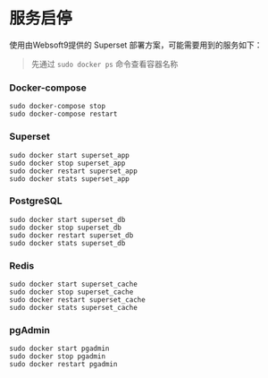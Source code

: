# 服务启停

使用由Websoft9提供的 Superset 部署方案，可能需要用到的服务如下：

> 先通过 `sudo docker ps` 命令查看容器名称

### Docker-compose

```
sudo docker-compose stop
sudo docker-compose restart
```

### Superset

```shell
sudo docker start superset_app
sudo docker stop superset_app
sudo docker restart superset_app
sudo docker stats superset_app
```

### PostgreSQL

```shell
sudo docker start superset_db
sudo docker stop superset_db
sudo docker restart superset_db
sudo docker stats superset_db
```

### Redis

```shell
sudo docker start superset_cache
sudo docker stop superset_cache
sudo docker restart superset_cache
sudo docker stats superset_cache
```

### pgAdmin

```shell
sudo docker start pgadmin
sudo docker stop pgadmin
sudo docker restart pgadmin
```